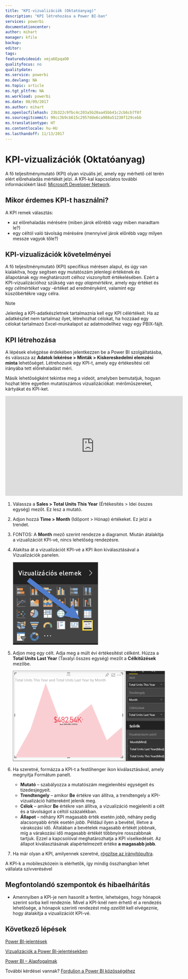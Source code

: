 ```yaml
---
title: "KPI-vizualizációk (Oktatóanyag)"
description: "KPI létrehozása a Power BI-ban"
services: powerbi
documentationcenter: 
author: mihart
manager: kfile
backup: 
editor: 
tags: 
featuredvideoid: xmja6EpqaO0
qualityfocus: no
qualitydate: 
ms.service: powerbi
ms.devlang: NA
ms.topic: article
ms.tgt_pltfrm: NA
ms.workload: powerbi
ms.date: 08/09/2017
ms.author: mihart
ms.openlocfilehash: 23b322c9fbc4c203a5b20aa45bb41c2cb6cb7f0f
ms.sourcegitcommit: 99cc3b9cb615c2957dde6ca908a51238f129cebb
ms.translationtype: HT
ms.contentlocale: hu-HU
ms.lasthandoff: 11/13/2017
---
```

# <a name="kpi-visuals-tutorial"></a>KPI-vizualizációk (Oktatóanyag)
A fő teljesítménymutató (KPI) olyan vizuális jel, amely egy mérhető cél terén elért előrehaladás mértékét jelzi. A KPI-kal kapcsolatos további információkért lásd: [Microsoft Developer Network](https://msdn.microsoft.com/library/hh272050).

## <a name="when-to-use-a-kpi"></a>Mikor érdemes KPI-t használni?
A KPI remek választás:

* az előrehaladás mérésére (miben járok előrébb vagy miben maradtam le?)
* egy céltól való távolság mérésére (mennyivel járok előrébb vagy milyen messze vagyok tőle?)   

## <a name="kpi-visual-requirements"></a>KPI-vizualizációk követelményei
A fő teljesítménymutató (KPI) specifikus mérésen alapul, és úgy van kialakítva, hogy segítsen egy mutatószám jelenlegi értékének és állapotának egy meghatározott célhoz viszonyított értékelésében. Ezért a KPI-vizualizációhoz szükség van egy *alapmértékre*, amely egy értéket és egy *célmértéket* vagy -értéket ad eredményként, valamint egy küszöbértékre vagy célra.

> [!NOTE]
> Jelenleg a KPI-adatkészletnek tartalmaznia kell egy KPI célértékeit. Ha az adatkészlet nem tartalmaz ilyet, létrehozhat célokat, ha hozzáad egy célokat tartalmazó Excel-munkalapot az adatmodellhez vagy egy PBIX-fájlt.
> 
> 

## <a name="how-to-create-a-kpi"></a>KPI létrehozása
A lépések elvégzése érdekében jelentkezzen be a Power BI szolgáltatásba, és válassza az **Adatok lekérése > Minták > Kiskereskedelmi elemzési minta** lehetőséget. Létrehozunk egy KPI-t, amely egy értékesítési cél irányába tett előrehaladást méri.

Másik lehetőségként tekintse meg a videót, amelyben bemutatjuk, hogyan hozhat létre egyetlen mutatószámos vizualizációkat: mérőműszereket, kártyákat és KPI-ket.

<iframe width="560" height="315" src="https://www.youtube.com/embed/xmja6EpqaO0?list=PL1N57mwBHtN0JFoKSR0n-tBkUJHeMP2cP" frameborder="0" allowfullscreen></iframe>

1. Válassza a **Sales > Total Units This Year** (Értékesítés > Idei összes egység) mezőt.  Ez lesz a mutató.
2. Adjon hozzá **Time > Month** (Időpont > Hónap) értékeket.  Ez jelzi a trendet.
3. FONTOS: A **Month** mező szerint rendezze a diagramot. Miután átalakítja a vizualizációt KPI-vé, nincs lehetőség rendezésre.
4. Alakítsa át a vizualizációt KPI-vé a KPI ikon kiválasztásával a Vizualizációk panelen.
   
    ![](media/power-bi-visualization-kpi/power-bi-kpi-icon.png)
5. Adjon meg egy célt. Adja meg a múlt évi értékesítést célként. Húzza a **Total Units Last Year** (Tavalyi összes egység) mezőt a **Célkitűzések** mezőbe.
   
    ![](media/power-bi-visualization-kpi/power-bi-kpi.png)
6. Ha szeretné, formázza a KPI-t a festőhenger ikon kiválasztásával, amely megnyitja Formátum panelt.
   
   * **Mutató** – szabályozza a mutatószám megjelenítési egységeit és tizedesjegyeit.
   * **Trendtengely** – amikor **Be** értékre van állítva, a trendtengely a KPI-vizualizáció háttereként jelenik meg.  
   * **Célok** – amikor **Be** értékre van állítva, a vizualizáció megjeleníti a célt és a távolságot a céltól százalékban.
   * **Állapot** – néhány KPI magasabb érték esetén *jobb*, néhány pedig alacsonyabb érték esetén *jobb*. Például ilyen a bevétel, illetve a várakozási idő. Általában a bevételek magasabb értékét jobbnak, míg a várakozási idő magasabb értékét többnyire rosszabbnak tartjuk. Ezzel a kapcsolóval meghatározhatja a KPI viselkedését. Az állapot kiválasztásának alapértelmezett értéke **a magasabb jobb**.
7. Ha már olyan a KPI, amilyennek szeretné, [rögzítse az irányítópultra](service-dashboard-pin-tile-from-report.md).

A KPI-k a mobileszközein is elérhetők, így mindig összhangban lehet vállalata szívverésével

## <a name="considerations-and-troubleshooting"></a>Megfontolandó szempontok és hibaelhárítás
* Amennyiben a KPI-je nem hasonlít a fentire, lehetséges, hogy hónapok szerint sorba kell rendeznie. Mivel a KPI-knél nem érhető el a rendezés lehetősége, a hónapok szerinti rendezést még *azelőtt* kell elvégeznie, hogy átalakítja a vizualizációt KPI-vé.

## <a name="next-steps"></a>Következő lépések
[Power BI-jelentések](service-reports.md)

[Vizualizációk a Power BI-jelentésekben](power-bi-report-visualizations.md)

[Power BI – Alapfogalmak](service-basic-concepts.md)

További kérdései vannak? [Forduljon a Power BI közösségéhez](http://community.powerbi.com/)

